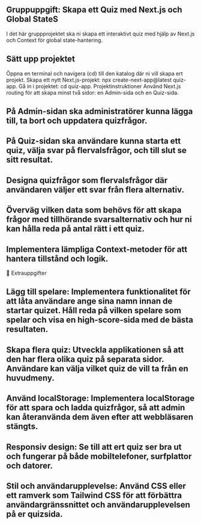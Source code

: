 ## Gruppuppgift: Skapa ett Quiz med Next.js och Global StateS

I det här gruppprojektet ska ni skapa ett interaktivt quiz med hjälp av Next.js och Context för global state-hantering.

## Sätt upp projektet

Öppna en terminal och navigera (cd) till den katalog där ni vill skapa ert projekt.
Skapa ett nytt Next.js-projekt: npx create-next-app@latest quiz-app.
Gå in i projektet: cd quiz-app.
Projektinstruktioner
Använd Next.js routing för att skapa minst två sidor: en Admin-sida och en Quiz-sida.

## På Admin-sidan ska administratörer kunna lägga till, ta bort och uppdatera quizfrågor.

## På Quiz-sidan ska användare kunna starta ett quiz, välja svar på flervalsfrågor, och till slut se sitt resultat.

## Designa quizfrågor som flervalsfrågor där användaren väljer ett svar från flera alternativ.

## Överväg vilken data som behövs för att skapa frågor med tillhörande svarsalternativ och hur ni kan hålla reda på antal rätt i ett quiz.

## Implementera lämpliga Context-metoder för att hantera tillstånd och logik.

🏃 Extrauppgifter

## Lägg till spelare: Implementera funktionalitet för att låta användare ange sina namn innan de startar quizet. Håll reda på vilken spelare som spelar och visa en high-score-sida med de bästa resultaten.

## Skapa flera quiz: Utveckla applikationen så att den har flera olika quiz på separata sidor. Användare kan välja vilket quiz de vill ta från en huvudmeny.

## Använd localStorage: Implementera localStorage för att spara och ladda quizfrågor, så att admin kan återanvända dem även efter att webbläsaren stängts.

## Responsiv design: Se till att ert quiz ser bra ut och fungerar på både mobiltelefoner, surfplattor och datorer.

## Stil och användarupplevelse: Använd CSS eller ett ramverk som Tailwind CSS för att förbättra användargränssnittet och användarupplevelsen på er quizsida.

<!-- This is a [Next.js](https://nextjs.org) project bootstrapped with [`create-next-app`](https://nextjs.org/docs/pages/api-reference/create-next-app).

## Getting Started

First, run the development server:

```bash
npm run dev
# or
yarn dev
# or
pnpm dev
# or
bun dev
```

Open [http://localhost:3000](http://localhost:3000) with your browser to see the result.

You can start editing the page by modifying `pages/index.js`. The page auto-updates as you edit the file.

[API routes](https://nextjs.org/docs/pages/building-your-application/routing/api-routes) can be accessed on [http://localhost:3000/api/hello](http://localhost:3000/api/hello). This endpoint can be edited in `pages/api/hello.js`.

The `pages/api` directory is mapped to `/api/*`. Files in this directory are treated as [API routes](https://nextjs.org/docs/pages/building-your-application/routing/api-routes) instead of React pages.

This project uses [`next/font`](https://nextjs.org/docs/pages/building-your-application/optimizing/fonts) to automatically optimize and load [Geist](https://vercel.com/font), a new font family for Vercel.

## Learn More

To learn more about Next.js, take a look at the following resources:

- [Next.js Documentation](https://nextjs.org/docs) - learn about Next.js features and API.
- [Learn Next.js](https://nextjs.org/learn-pages-router) - an interactive Next.js tutorial.

You can check out [the Next.js GitHub repository](https://github.com/vercel/next.js) - your feedback and contributions are welcome!

## Deploy on Vercel

The easiest way to deploy your Next.js app is to use the [Vercel Platform](https://vercel.com/new?utm_medium=default-template&filter=next.js&utm_source=create-next-app&utm_campaign=create-next-app-readme) from the creators of Next.js.

Check out our [Next.js deployment documentation](https://nextjs.org/docs/pages/building-your-application/deploying) for more details. -->

